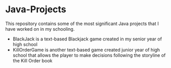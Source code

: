 # Java-Projects

This repository contains some of the most significant Java projects that I have worked on in my schooling.
* BlackJack is a text-based Blackjack game created in my senior year of high school
* KillOrderGame is another text-based game created junior year of high school that allows the player to make decisions following the storyline of the Kill Order book
